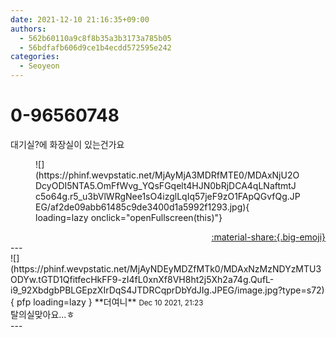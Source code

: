 ```yaml
---
date: 2021-12-10 21:16:35+09:00
authors:
  - 562b60110a9c8f8b35a3b3173a785b05
  - 56bdfafb606d9ce1b4ecdd572595e242
categories:
  - Seoyeon
---
```


# 0-96560748

<div class="post-container" markdown="1">
<div class="content-container md-sidebar__scrollwrap" markdown="1">

대기실?에 화장실이 있는건가요<br>
<figure markdown="1">
![](https://phinf.wevpstatic.net/MjAyMjA3MDRfMTE0/MDAxNjU2ODcyODI5NTA5.OmFfWvg_YQsFGqelt4HJN0bRjDCA4qLNaftmtJc5o64g.r5_u3bVlWRgNee1sO4izglLqIq57jeF9zO1FApQGvfQg.JPEG/af2de09abb61485c9de3400d1a5992f1293.jpg){ loading=lazy onclick="openFullscreen(this)"}
</figure>


</div>
</div>

<div style="text-align: right;" markdown="1">
<a href="https://weverse.io/fromis9/fanpost/0-96560748" style="text-align: right;">:material-share:{.big-emoji}</a>
</div>
---

<div class="comments-container md-sidebar__scrollwrap" markdown="1">
<div class="comment" markdown="1">
<div class='id-container' markdown="1">
![](https://phinf.wevpstatic.net/MjAyNDEyMDZfMTk0/MDAxNzMzNDYzMTU3ODYw.tGTD1QfitfecHkFF9-zI4fL0xnXf8VH8ht2j5Xh2a74g.QufL-i9_92XbdgbPBLGEpzXIrDqS4JTDRCqprDbYdJIg.JPEG/image.jpg?type=s72){ pfp loading=lazy }
**<span class="artist">더여니</span>** <small>Dec 10 2021, 21:23</small><br>
</div>
<div class='comment-body' markdown="1">
탈의실맞아요...ㅎ
</div>
</div>
</div>
---
